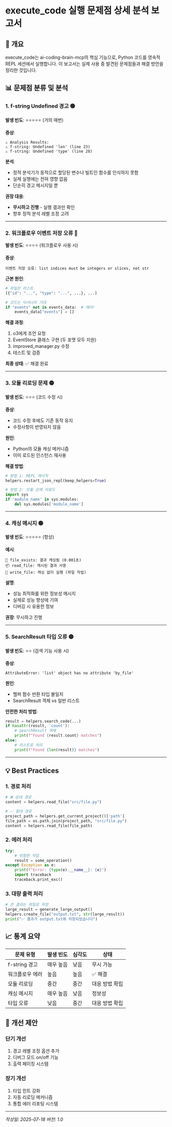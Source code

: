 # execute_code 실행 문제점 상세 분석 보고서

## 🎯 개요
execute_code는 ai-coding-brain-mcp의 핵심 기능으로, Python 코드를 영속적 REPL 세션에서 실행합니다.
이 보고서는 실제 사용 중 발견된 문제점들과 해결 방안을 정리한 것입니다.

## 📊 문제점 분류 및 분석

### 1. f-string Undefined 경고 🟢
**발생 빈도**: ⭐⭐⭐⭐⭐ (거의 매번)

**증상**:
```
⚠️ Analysis Results:
⚠️ f-string: Undefined 'len' (line 23)
⚠️ f-string: Undefined 'type' (line 28)
```

**분석**:
- 정적 분석기가 동적으로 할당된 변수나 빌트인 함수를 인식하지 못함
- 실제 실행에는 전혀 영향 없음
- 단순히 경고 메시지일 뿐

**권장 대응**:
- **무시하고 진행** - 실행 결과만 확인
- 향후 정적 분석 레벨 조정 고려

---

### 2. 워크플로우 이벤트 저장 오류 🔴
**발생 빈도**: ⭐⭐⭐⭐ (워크플로우 사용 시)

**증상**:
```
이벤트 저장 오류: list indices must be integers or slices, not str
```

**근본 원인**:
```python
# 파일은 리스트
[{"id": "...", "type": "...", ...}, ...]

# 코드는 딕셔너리 기대
if "events" not in events_data:  # 에러!
    events_data["events"] = []
```

**해결 과정**:
1. o3에게 조언 요청
2. EventStore 클래스 구현 (두 포맷 모두 지원)
3. improved_manager.py 수정
4. 테스트 및 검증

**최종 상태**: ✅ 해결 완료

---

### 3. 모듈 리로딩 문제 🟡
**발생 빈도**: ⭐⭐⭐ (코드 수정 시)

**증상**:
- 코드 수정 후에도 기존 동작 유지
- 수정사항이 반영되지 않음

**원인**:
- Python의 모듈 캐싱 메커니즘
- 이미 로드된 인스턴스 재사용

**해결 방법**:
```python
# 방법 1: REPL 재시작
helpers.restart_json_repl(keep_helpers=True)

# 방법 2: 모듈 강제 리로드
import sys
if 'module_name' in sys.modules:
    del sys.modules['module_name']
```

---

### 4. 캐싱 메시지 🟢
**발생 빈도**: ⭐⭐⭐⭐⭐ (항상)

**예시**:
```
💾 file_exists: 결과 캐싱됨 (0.001초)
📦 read_file: 캐시된 결과 사용
🔄 write_file: 캐싱 없이 실행 (파일 작업)
```

**설명**:
- 성능 최적화를 위한 정보성 메시지
- 실제로 성능 향상에 기여
- 디버깅 시 유용한 정보

**권장**: 무시하고 진행

---

### 5. SearchResult 타입 오류 🟡
**발생 빈도**: ⭐⭐ (검색 기능 사용 시)

**증상**:
```
AttributeError: 'list' object has no attribute 'by_file'
```

**원인**:
- 헬퍼 함수 반환 타입 불일치
- SearchResult 객체 vs 일반 리스트

**안전한 처리 방법**:
```python
result = helpers.search_code(...)
if hasattr(result, 'count'):
    # SearchResult 객체
    print(f"Found {result.count} matches")
else:
    # 리스트로 처리
    print(f"Found {len(result)} matches")
```

---

## 💡 Best Practices

### 1. 경로 처리
```python
# ❌ 상대 경로
content = helpers.read_file("src/file.py")

# ✅ 절대 경로
project_path = helpers.get_current_project()['path']
file_path = os.path.join(project_path, "src/file.py")
content = helpers.read_file(file_path)
```

### 2. 에러 처리
```python
try:
    # 위험한 작업
    result = some_operation()
except Exception as e:
    print(f"Error: {type(e).__name__}: {e}")
    import traceback
    traceback.print_exc()
```

### 3. 대량 출력 처리
```python
# 큰 결과는 파일로 저장
large_result = generate_large_output()
helpers.create_file("output.txt", str(large_result))
print("✅ 결과가 output.txt에 저장되었습니다")
```

## 📈 통계 요약

| 문제 유형 | 발생 빈도 | 심각도 | 상태 |
|---------|----------|--------|------|
| f-string 경고 | 매우 높음 | 낮음 | 무시 가능 |
| 워크플로우 에러 | 높음 | 높음 | ✅ 해결 |
| 모듈 리로딩 | 중간 | 중간 | 대응 방법 확립 |
| 캐싱 메시지 | 매우 높음 | 낮음 | 정보성 |
| 타입 오류 | 낮음 | 중간 | 대응 방법 확립 |

## 🚀 개선 제안

### 단기 개선
1. 경고 레벨 조정 옵션 추가
2. 디버그 모드 on/off 기능
3. 출력 페이징 시스템

### 장기 개선
1. 타입 힌트 강화
2. 자동 리로딩 메커니즘
3. 통합 에러 리포팅 시스템

---
*작성일: 2025-07-18*
*버전: 1.0*
